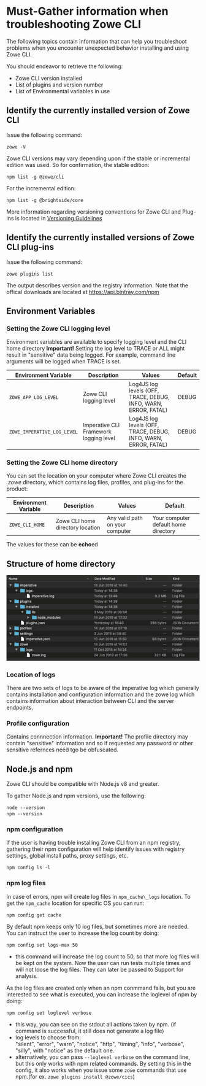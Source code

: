 # Must-Gather information when troubleshooting Zowe CLI

The following topics contain information that can help you troubleshoot problems when you encounter unexpected behavior installing and using Zowe CLI.

You should endeavor to retrieve the following:
- Zowe CLI version installed
- List of plugins and version number
- List of Environmental variables in use

## Identify the currently installed version of Zowe CLI

Issue the following command:
```
zowe -V 
```
Zowe CLI versions may vary depending upon if the stable or incremental edition was used. So for confirmation, the stable edition:
```
npm list -g @zowe/cli
```
For the incremental edition:
```
npm list -g @brightside/core
```
More information regarding versioning conventions for Zowe CLI and Plug-ins is located in [Versioning Guidelines](https://github.com/zowe/zowe-cli/blob/master/docs/MaintainerVersioning.md) 

## Identify the currently installed versions of Zowe CLI plug-ins

Issue the following command:
```
zowe plugins list
```
The output describes version and the registry information. Note that the offical downloads are located at https://api.bintray.com/npm

## Environment Variables

### Setting the Zowe CLI logging level

Environment variables are available to specify logging level and the CLI home directory
**Important\!** Setting the log level to TRACE or ALL might result in "sensitive" data being logged. For example, command line arguments will be logged when TRACE is set.

| Environment Variable | Description | Values | Default |
| ---------------------- | ----------- |------- | ------- |
| `ZOWE_APP_LOG_LEVEL`        | Zowe CLI logging level            | Log4JS log levels (OFF, TRACE, DEBUG, INFO, WARN, ERROR, FATAL) | DEBUG   |
| `ZOWE_IMPERATIVE_LOG_LEVEL` | Imperative CLI Framework logging level | Log4JS log levels (OFF, TRACE, DEBUG, INFO, WARN, ERROR, FATAL) | DEBUG   |

### Setting the Zowe CLI home directory

You can set the location on your computer where Zowe CLI creates the *.zowe* directory, which contains log files, profiles, and plug-ins for the product:

| Environment Variable | Description | Values | Default |
| ---------------------- | ----------- | ------ | ------- |
| `ZOWE_CLI_HOME`  | Zowe CLI home directory location | Any valid path on your computer | Your computer default home directory |

The values for these can be **echo**ed

## Structure of home directory

![Home Directory](../../images/troubleshoot/cli/home_struc.png)

### Location of logs

There are two sets of logs to be aware of the imperative log which generally contains installation and configuration information and the zowe log which contains information about interaction between CLI and the server endpoints.

### Profile configuration
Contains connnection information. **Important\!** The profile directory may contain "sensitive" information and so if requested any password or other sensitive refernces need tgo be obfuscated.

## Node.js and npm
Zowe CLI should be compatible with Node.js v8 and greater. 

To gather Node.js and npm versions, use the following:
```
node --version
npm --version
```

### npm configuration 
If the user is having trouble installing Zowe CLI from an npm registry, gathering their npm configuration will help identify issues with registry settings, global install paths, proxy settings, etc.
```
npm config ls -l
```
### npm log files
In case of errors, npm will create log files in `npm_cache\_logs` location. To get the `npm_cache` location for specific OS you can run:
```
npm config get cache
```
By default npm keeps only 10 log files, but sometimes more are needed. You can instruct the user to increase the log count by doing:
```
npm config set logs-max 50
```
- this command will increase the log count to 50, so that more log files will be kept on the system. Now the user can run tests multiple times and will not loose the log files. They can later be passed to Support for analysis. 

As the log files are created only when an npm conmmand fails, but you are interested to see what is executed, you can increase the loglevel of npm by doing:
```
npm config set loglevel verbose
```
- this way, you can see on the stdout all actions taken by npm. (if command is successful, it still does not generate a log file)
- log levels to choose from:   
"silent", "error", "warn", "notice", "http", "timing", "info", "verbose", "silly", with "notice" as the default one. 
- alternatively, you can pass `--loglevel verbose` on the command line, but this only works with npm related commands. By setting this in the config, it also works when you issue some `zowe` commands that use npm.(for ex. `zowe plugins install @zowe/cics`)

